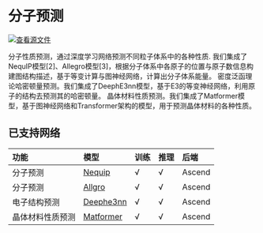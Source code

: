 # 分子预测

[![查看源文件](https://mindspore-website.obs.cn-north-4.myhuaweicloud.com/website-images/master/resource/_static/logo_source.svg)](https://gitee.com/mindspore/docs/blob/master/docs/mindchemistry/docs/source_zh_cn/user/molecular_prediction.md)

分子性质预测，通过深度学习网络预测不同粒子体系中的各种性质. 我们集成了NequIP模型[2]、Allegro模型[3]，根据分子体系中各原子的位置与原子数信息构建图结构描述，基于等变计算与图神经网络，计算出分子体系能量。
密度泛函理论哈密顿量预测。我们集成了DeephE3nn模型，基于E3的等变神经网络，利用原子的结构去预测其的哈密顿量。
晶体材料性质预测。我们集成了Matformer模型，基于图神经网络和Transformer架构的模型，用于预测晶体材料的各种性质。

## 已支持网络

| 功能            | 模型                                                                                                              | 训练 | 推理 | 后端       |
| :------------- |:----------------------------------------------------------------------------------------------------------------| :--- | :--- | :-------- |
| 分子预测| [Nequip](https://gitee.com/mindspore/mindscience/tree/master/MindChemistry/applications/nequip)    | √    | √   | Ascend |
| 分子预测| [Allgro](https://gitee.com/mindspore/mindscience/tree/master/MindChemistry/applications/allegro)    | √    | √   | Ascend |
| 电子结构预测| [Deephe3nn](https://gitee.com/mindspore/mindscience/tree/master/MindChemistry/applications/deephe3nn) | √    | √   | Ascend |
| 晶体材料性质预测| [Matformer](https://gitee.com/mindspore/mindscience/tree/master/MindChemistry/applications/matformer) | √    | √   | Ascend |